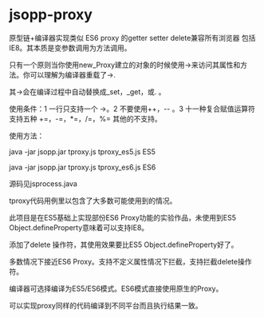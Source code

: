 # jsopp-proxy

原型链+编译器实现类似 ES6 proxy 的getter setter delete兼容所有浏览器 包括IE8。其本质是变参数调用为方法调用。

只有一个原则当你使用new_Proxy建立的对象的时候使用->来访问其属性和方法。你可以理解为编译器重载了->.

其->会在编译过程中自动替换成_set，_get，或. 。

使用条件：1 一行只支持一个 ->。2 不要使用++，-- 。3 十一种复合赋值运算符支持五种 +=，-=，*=，/=，%= 其他的不支持。

使用方法：

java -jar jsopp.jar tproxy.js tproxy_es5.js ES5

java -jar jsopp.jar tproxy.js tproxy_es6.js ES6

源码见jsprocess.java

tproxy代码用例里以包含了大多数可能使用到的情况。

此项目是在ES5基础上实现部份ES6 Proxy功能的实验作品，未使用到ES5 Object.defineProperty意味着可以支持IE8。

添加了delete 操作符，其使用效果要比ES5 Object.defineProperty好了。

多数情况下接近ES6 Proxy。支持不定义属性情况下拦截，支持拦截delete操作符。

编译器可选择编译为ES5/ES6模式。ES6模式直接使用原生的Proxy。

可以实现proxy同样的代码编译到不同平台而且执行结果一致。
